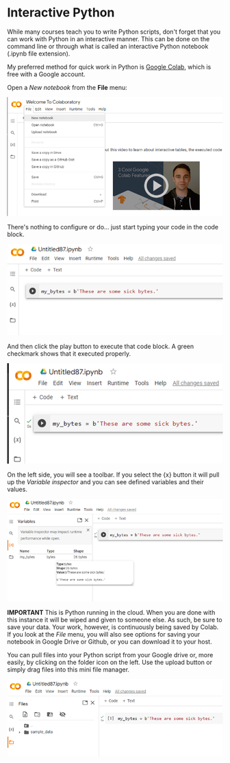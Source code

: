 # Interactive Python

While many courses teach you to write Python scripts, don't forget that you can work with Python in an interactive manner. This can be done on the command line or through what is called an interactive Python notebook (.ipynb file extension).

My preferred method for quick work in Python is [Google Colab](https://colab.research.google.com), which is free with a Google account.

Open a *New notebook* from the **File** menu:

![Google Colab example image](welcomecolab.png)

There's nothing to configure or do... just start typing your code in the code block.

![Google Colab example image](colab1.png)

And then click the play button to execute that code block. A green checkmark shows that it executed properly.

![Google Colab example image](colab2.png)

On the left side, you will see a toolbar. If you select the {x} button it will pull up the *Variable inspector* and you can see defined variables and their values.

![Google Colab example image](colab3.png)

**IMPORTANT** This is Python running in the cloud. When you are done with this instance it will be wiped and given to someone else. As such, be sure to save your data. Your work, however, is continuously being saved by Colab. If you look at the *File* menu, you will also see options for saving your notebook in Google Drive or Github, or you can download it to your host.

You can pull files into your Python script from your Google drive or, more easily, by clicking on the folder icon on the left. Use the upload button or simply drag files into this mini file manager.

![Google Colab example image](colabfiles1.png)

